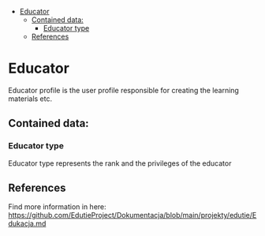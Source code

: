 <!-- TOC -->

* [Educator](#educator)
    * [Contained data:](#contained-data)
        * [Educator type](#educator-type)
    * [References](#references)

<!-- TOC -->

# Educator

Educator profile is the user profile responsible for creating the learning materials etc.

## Contained data:

### Educator type

Educator type represents the rank and the privileges of the educator

## References

Find more information in here: https://github.com/EdutieProject/Dokumentacja/blob/main/projekty/edutie/Edukacja.md
